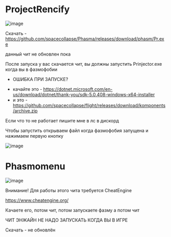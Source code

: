 # ProjectRencify

![image](https://user-images.githubusercontent.com/53594431/213750517-450f455f-098d-4705-ae63-827ab86bd164.png)

Скачать - https://github.com/spacecollapse/Phasma/releases/download/phasm/Pr.exe

данный чит не обновлен пока


После запуска у вас скачается чит, вы должны запустить Prinjector.exe когда вы в фазмофобии






- ОШИБКА ПРИ ЗАПУСКЕ? 
* качайте это - https://dotnet.microsoft.com/en-us/download/dotnet/thank-you/sdk-5.0.408-windows-x64-installer
* и это - https://github.com/spacecollapse/flight/releases/download/komponents/archive.zip

Если что то не работает пишите мне в лс в дискорд

Чтобы запустить открываем файл когда фазмофобия запущена и нажимаем первую кнопку

![image](https://user-images.githubusercontent.com/53594431/213750222-a26f5a58-f0c4-4910-93ee-d069037477c5.png)


# Phasmomenu

![image](https://github.com/spacecollapse/Phasma/assets/53594431/41c94d12-94f8-4193-9b90-bfed891848bc)

Внимание! Для работы этого чита требуется CheatEngine 

https://www.cheatengine.org/

Качаете его, потом чит, потом запускаете фазму а потом чит 

ЧИТ ЭНЖАЙН НЕ НАДО ЗАПУСКАТЬ КОГДА ВЫ В ИГРЕ

Скачать - не обновлён



